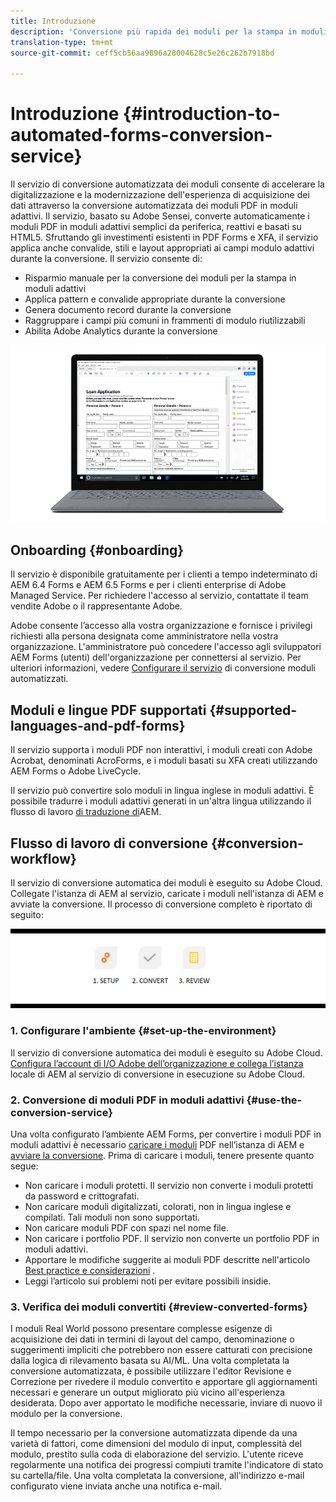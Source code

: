 ```yaml
---
title: Introduzione
description: 'Conversione più rapida dei moduli per la stampa in moduli adattivi '
translation-type: tm+mt
source-git-commit: ceff5cb56aa9896a28004628c5e26c262b7918bd

---
```



# Introduzione {#introduction-to-automated-forms-conversion-service}

Il servizio di conversione automatizzata dei moduli consente di accelerare la digitalizzazione e la modernizzazione dell&#39;esperienza di acquisizione dei dati attraverso la conversione automatizzata dei moduli PDF in moduli adattivi. Il servizio, basato su Adobe Sensei, converte automaticamente i moduli PDF in moduli adattivi semplici da periferica, reattivi e basati su HTML5. Sfruttando gli investimenti esistenti in PDF Forms e XFA, il servizio applica anche convalide, stili e layout appropriati ai campi modulo adattivi durante la conversione. Il servizio consente di:

* Risparmio manuale per la conversione dei moduli per la stampa in moduli adattivi
* Applica pattern e convalide appropriate durante la conversione
* Genera documento record durante la conversione
* Raggruppare i campi più comuni in frammenti di modulo riutilizzabili
* Abilita Adobe Analytics durante la conversione

![È semplice. Basta fornirci i moduli di origine e lasciare tutto a noi. Vi forniremo bellissimi moduli adattivi. Naturalmente, si lavorerà con l&#39;output con la vostra soddisfazione. ](assets/pdf-to-adaptive-form-gitx50.gif)

## Onboarding {#onboarding}

Il servizio è disponibile gratuitamente per i clienti a tempo indeterminato di AEM 6.4 Forms e AEM 6.5 Forms e per i clienti enterprise di Adobe Managed Service. Per richiedere l&#39;accesso al servizio, contattate il team vendite Adobe o il rappresentante Adobe.

Adobe consente l’accesso alla vostra organizzazione e fornisce i privilegi richiesti alla persona designata come amministratore nella vostra organizzazione. L&#39;amministratore può concedere l&#39;accesso agli sviluppatori AEM Forms (utenti) dell&#39;organizzazione per connettersi al servizio. Per ulteriori informazioni, vedere [Configurare il servizio](configure-service.md) di conversione moduli automatizzati.

## Moduli e lingue PDF supportati {#supported-languages-and-pdf-forms}

Il servizio supporta i moduli PDF non interattivi, i moduli creati con Adobe Acrobat, denominati AcroForms, e i moduli basati su XFA creati utilizzando AEM Forms o Adobe LiveCycle.

Il servizio può convertire solo moduli in lingua inglese in moduli adattivi. È possibile tradurre i moduli adattivi generati in un&#39;altra lingua utilizzando il flusso di lavoro [di traduzione di](https://helpx.adobe.com/experience-manager/6-5/forms/using/using-aem-translation-workflow-to-localize-adaptive-forms.html)AEM.

## Flusso di lavoro di conversione {#conversion-workflow}

Il servizio di conversione automatica dei moduli è eseguito su Adobe Cloud. Collegate l&#39;istanza di AEM al servizio, caricate i moduli nell&#39;istanza di AEM e avviate la conversione. Il processo di conversione completo è riportato di seguito:

![Flusso di lavoro](assets/conversion-workflow.png)

### 1. Configurare l&#39;ambiente {#set-up-the-environment}

Il servizio di conversione automatica dei moduli è eseguito su Adobe Cloud. [Configura l’account di I/O Adobe dell’organizzazione e collega l’istanza](configure-service.md) locale di AEM al servizio di conversione in esecuzione su Adobe Cloud.

### 2. Conversione di moduli PDF in moduli adattivi {#use-the-conversion-service}

Una volta configurato l’ambiente AEM Forms, per convertire i moduli PDF in moduli adattivi è necessario [caricare i moduli](convert-existing-forms-to-adaptive-forms.md) PDF nell’istanza di AEM e [avviare la conversione](convert-existing-forms-to-adaptive-forms.md#run-the-conversion). Prima di caricare i moduli, tenere presente quanto segue:

* Non caricare i moduli protetti. Il servizio non converte i moduli protetti da password e crittografati.
* Non caricare moduli digitalizzati, colorati, non in lingua inglese e compilati. Tali moduli non sono supportati.
* Non caricare moduli PDF con spazi nel nome file.
* Non caricare i portfolio [](https://helpx.adobe.com/acrobat/using/overview-pdf-portfolios.html)PDF. Il servizio non converte un portfolio PDF in moduli adattivi.
* Apportare le modifiche suggerite ai moduli PDF descritte nell&#39;articolo [Best practice e considerazioni](styles-and-pattern-considerations-and-best-practices.md) .
* Leggi l’articolo sui problemi [](known-issues.md) noti per evitare possibili insidie.

### 3. Verifica dei moduli convertiti {#review-converted-forms}

I moduli Real World possono presentare complesse esigenze di acquisizione dei dati in termini di layout del campo, denominazione o suggerimenti impliciti che potrebbero non essere catturati con precisione dalla logica di rilevamento basata su AI/ML. Una volta completata la conversione automatizzata, è possibile utilizzare l&#39;editor [](review-correct-ui-edited.md) Revisione e Correzione per rivedere il modulo convertito e apportare gli aggiornamenti necessari e generare un output migliorato più vicino all&#39;esperienza desiderata. Dopo aver apportato le modifiche necessarie, inviare di nuovo il modulo per la conversione.

Il tempo necessario per la conversione automatizzata dipende da una varietà di fattori, come dimensioni del modulo di input, complessità del modulo, prestito sulla coda di elaborazione del servizio. L&#39;utente riceve regolarmente una notifica dei progressi compiuti tramite l&#39;indicatore di stato su cartella/file. Una volta completata la conversione, all&#39;indirizzo e-mail configurato viene inviata anche una notifica e-mail.
